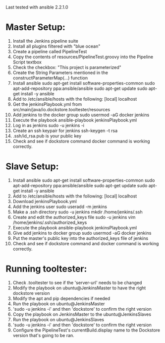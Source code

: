 Last tested with ansible 2.2.1.0
# Master Setup:
1.  Install the Jenkins pipeline suite
2.  Install all plugins filtered with "blue ocean"
3.  Create a pipeline called PipelineTest
4.  Copy the contents of resources/PipelineTest.groovy into the Pipeline Script textbox
5.  Check the checkbox:  "This project is parameterized"
6.  Create the String Parameters mentioned in the constructParameterMap(...) function
7.  Install ansible
    sudo apt-get install software-properties-common
    sudo apt-add-repository ppa:ansible/ansible
    sudo apt-get update
    sudo apt-get install -y ansible
8. Add to /etc/ansible/hosts with the following:
    [local]
    localhost
9.  Get the jenkinsPlaybook.yml from src/main/java/io.dockstore.tooltester/resources
10.  Add jenkins to the docker group
    sudo usermod -aG docker jenkins
11.  Execute the playbook
    ansible-playbook jenkinsPlaybook.yml
12.  Log in as jenkins
    sudo -u jenkins -i
13. Create an ssh keypair for jenkins
    ssh-keygen -t rsa
14. .ssh/id_rsa.pub is your public key
15. Check and see if dockstore command docker command is working correctly.


# Slave Setup:
1. Install ansible
    sudo apt-get install software-properties-common
    sudo apt-add-repository ppa:ansible/ansible
    sudo apt-get update
    sudo apt-get install -y ansible
2. Add to /etc/ansible/hosts with the following:
    [local]
    localhost
3. Download jenkinsPlaybook.yml
4. Add the jenkins user
    sudo useradd -m jenkins
5. Make a .ssh directory
    sudo -u jenkins mkdir /home/jenkins/.ssh
6. Create and edit the authorized_keys file
    sudo -u jenkins vim /home/jenkins/.ssh/authorized_keys
7. Execute the playbook
    ansible-playbook jenkinsPlaybook.yml
8. Give add jenkins to docker group
    sudo usermod -aG docker jenkins
9. Put the master's public key into the authorized_keys file of jenkins
10. Check and see if dockstore command and docker command is working correctly.

# Running tooltester:
1. Check .tooltester to see if the 'server-url' needs to be changed
2. Modify the playbook on ubuntu@JenkinsMaster to have the right dockstore version
3. Modify the apt and pip dependencies if needed
4. Run the playbook on ubuntu@JenkinsMaster
5. 'sudo -u jenkins -i' and then 'dockstore' to confirm the right version
6. Copy the playbook on JenkinsMaster to the ubuntu@JenkinsSlaves
7. Run the playbook on ubuntu@JenkinsSlaves
8. 'sudo -u jenkins -i' and then 'dockstore' to confirm the right version
9. Configure the PipelineTest's currentBuild.display name to the Dockstore version that's going to be ran.
